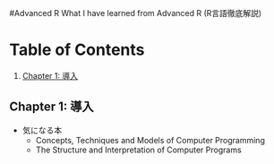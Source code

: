 #Advanced R
What I have learned from Advanced R (R言語徹底解説)

# Table of Contents
1. [Chapter 1: 導入](#chapter-1:-導入)

## Chapter 1: 導入
* 気になる本
  * Concepts, Techniques and Models of Computer Programming
  * The Structure and Interpretation of Computer Programs
